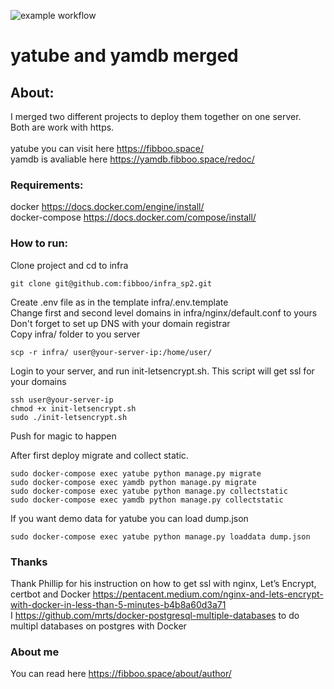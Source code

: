 ![example workflow](https://github.com/fibboo/yatube-yamdb/actions/workflows/yamdb_workflow.yaml/badge.svg)

# yatube and yamdb merged
## About:
I merged two different projects to deploy them together on one server.<br>
Both are work with https. <br><br>
yatube you can visit here https://fibboo.space/ <br>
yamdb is avaliable here https://yamdb.fibboo.space/redoc/

### Requirements:
docker https://docs.docker.com/engine/install/ <br>
docker-compose https://docs.docker.com/compose/install/

### How to run:

Clone project and cd to infra
```
git clone git@github.com:fibboo/infra_sp2.git
```
Create .env file as in the template infra/.env.template <br>
Change first and second level domains in infra/nginx/default.conf to yours <br>
Don't forget to set up DNS with your domain registrar<br>
Copy infra/ folder to you server
```
scp -r infra/ user@your-server-ip:/home/user/
```
Login to your server, and run init-letsencrypt.sh. This script will get ssl for your domains
```
ssh user@your-server-ip
chmod +x init-letsencrypt.sh
sudo ./init-letsencrypt.sh
```
Push for magic to happen

After first deploy migrate and collect static.
```
sudo docker-compose exec yatube python manage.py migrate
sudo docker-compose exec yamdb python manage.py migrate
sudo docker-compose exec yatube python manage.py collectstatic
sudo docker-compose exec yamdb python manage.py collectstatic
```
If you want demo data for yatube you can load dump.json
```
sudo docker-compose exec yatube python manage.py loaddata dump.json
```

### Thanks
Thank Phillip for his instruction on how to get ssl with nginx, Let’s Encrypt, certbot and Docker https://pentacent.medium.com/nginx-and-lets-encrypt-with-docker-in-less-than-5-minutes-b4b8a60d3a71 <br>
I https://github.com/mrts/docker-postgresql-multiple-databases to do multipl databases on postgres with Docker

### About me
You can read here https://fibboo.space/about/author/
